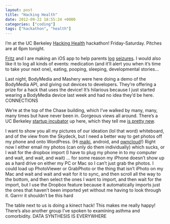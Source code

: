 ```yaml
---
layout: post
title: "Hacking Health"
date: 2012-09-22 18:55:24 +0000
categories: ["coding"]
tags: ["hackathon", "health"]
---
```


I’m at the UC Berkeley [Hacking Health](http://blogs.ischool.berkeley.edu/hackinghealth/schedule/) hackathon! Friday-Saturday. Pitches are at 6pm tonight. 

[Fritz](http://fritzhuie.com/) and I are making an iOS app to help parents [log](http://istowas.wordpress.com/kalebs-is-log/) [seizures](http://istowas.wordpress.com/). I would also like it to log all kinds of events: medication (and it’ll alert you when it’s time to take your next one), eating, pooping, sleeping, developmental stories…

Last night, BodyMedia and Mashery were here doing a demo of the BodyMedia API, and giving out devices to developers. They’re offering a prize for a hack that uses the device! It’s hilarious because I just started wearing a BodyMedia device last week and had no idea they’d be here. CONNECTIONS

We’re at the top of the Chase building, which I’ve walked by many, many, many times but have never been in. Gorgeous views all around. There’s a UC Berkeley [startup incubator](http://skydeck.berkeley.edu/) up here, which they tell me [is pretty new](http://newscenter.berkeley.edu/2012/03/02/skydeck-launches-new-era-of-enterprise/). 

I want to show you all my pictures of our ideation (lol that word) whiteboard, and of the view from the Skydeck, but I need a better way to get photos off my phone and onto WordPress. (Hi [maiki](http://interi.org), android, and [owncloud](http://owncloud.org/)!) Right now I either email my photos (can only do them individually) which sucks, or I wait for the dropbox import (I have to plug my phone in to my computer and wait, and wait, and wait) … for some reason my iPhone doesn’t show up as a hard drive on either my PC or Mac so I can’t just grab the photos. I could load up PhotoViewer or GrabPhoto or the thing that isn’t iPhoto on my Mac and wait and wait and wait for it to sync, and then scroll all the way to the bottom, and then select the ones I want to import, and then wait for the import, but I use the Dropbox feature because it automatically imports just the ones that haven’t been imported yet without me having to look through it. Garrrr it shouldn’t be this hard

The table next to us is doing a kinect hack! This makes me really happy! There’s also another group I’ve spoken to examining asthma and comorbidity. DATA SYNTHESIS IS EVERYWHERE
